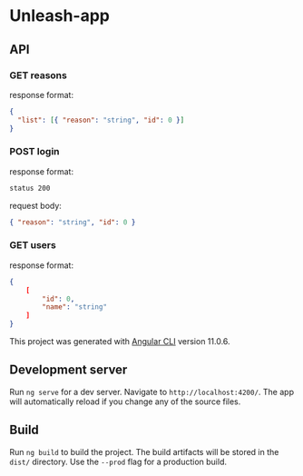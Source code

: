 # Unleash-app

## API

### GET reasons

response format:

```json
{
  "list": [{ "reason": "string", "id": 0 }]
}
```

### POST login

response format:

```bash
status 200
```

request body:

```json
{ "reason": "string", "id": 0 }
```

### GET users

response format:

```json
{
    [
        "id": 0,
        "name": "string"
    ]
}
```

This project was generated with [Angular CLI](https://github.com/angular/angular-cli) version 11.0.6.

## Development server

Run `ng serve` for a dev server. Navigate to `http://localhost:4200/`. The app will automatically reload if you change any of the source files.

## Build

Run `ng build` to build the project. The build artifacts will be stored in the `dist/` directory. Use the `--prod` flag for a production build.
